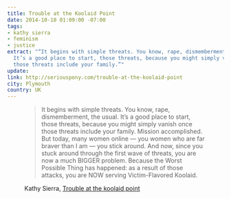 ```yaml
---
title: Trouble at the Koolaid Point
date: 2014-10-10 01:09:00 -07:00
tags:
- kathy sierra
- feminism
- justice
extract: "“It begins with simple threats. You know, rape, dismemberment, the usual.
  It’s a good place to start, those threats, because you might simply vanish once
  those threats include your family.”"
update: 
link: http://seriouspony.com/trouble-at-the-koolaid-point
city: Plymouth
country: UK
---
```


<figure><blockquote>
<p>It begins with simple threats. You know, rape, dismemberment, the usual. It’s a good place to start, those threats, because you might simply vanish once those threats include your family. Mission accomplished. But today, many women online — you women who are far braver than I am — you stick around. And now, since you stuck around through the first wave of threats, you are now a much BIGGER problem. Because the Worst Possible Thing has happened: as a result of those attacks, you are NOW serving Victim-Flavored Koolaid.</p></blockquote>
<figcaption class="cite"><p>Kathy Sierra, <a href="http://seriouspony.com/trouble-at-the-koolaid-point">Trouble at the koolaid point</a></p></figcaption></figure>
